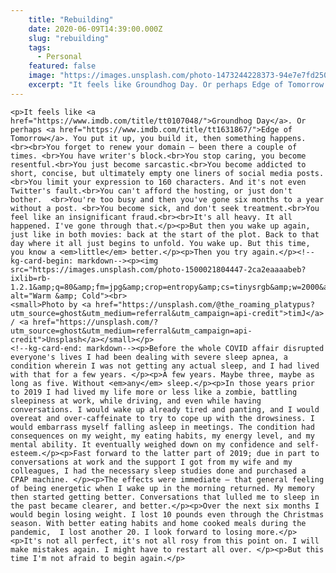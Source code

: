 ```yaml
---
    title: "Rebuilding"
    date: 2020-06-09T14:39:00.000Z
    slug: "rebuilding"
    tags:
      - Personal
    featured: false
    image: "https://images.unsplash.com/photo-1473244228373-94e7e7fd250f?ixlib=rb-1.2.1&q=80&fm=jpg&crop=entropy&cs=tinysrgb&w=2000&fit=max&ixid=eyJhcHBfaWQiOjExNzczfQ"
    excerpt: "It feels like Groundhog Day. Or perhaps Edge of Tomorrow. You put it up, you build it, then something happens. "
---
```

    <p>It feels like <a href="https://www.imdb.com/title/tt0107048/">Groundhog Day</a>. Or perhaps <a href="https://www.imdb.com/title/tt1631867/">Edge of Tomorrow</a>. You put it up, you build it, then something happens. <br><br>You forget to renew your domain – been there a couple of times. <br>You have writer's block.<br>You stop caring, you become resentful.<br>You just become sarcastic.<br>You become addicted to short, concise, but ultimately empty one liners of social media posts.<br>You limit your expression to 160 characters. And it's not even Twitter's fault.<br>You can't afford the hosting, or just don't bother.  <br>You're too busy and then you've gone six months to a year without a post. <br>You become sick, and don't seek treatment.<br>You feel like an insignificant fraud.<br><br>It's all heavy. It all happened. I've gone through that.</p><p>But then you wake up again, just like in both movies: back at the start of the plot. Back to that day where it all just begins to unfold. You wake up. But this time, you know a <em>little</em> better.</p><p>Then you try again.</p><!--kg-card-begin: markdown--><p><img src="https://images.unsplash.com/photo-1500021804447-2ca2eaaaabeb?ixlib=rb-1.2.1&amp;q=80&amp;fm=jpg&amp;crop=entropy&amp;cs=tinysrgb&amp;w=2000&amp;fit=max&amp;ixid=eyJhcHBfaWQiOjExNzczfQ" alt="Warm &amp; Cold"><br>
    <small>Photo by <a href="https://unsplash.com/@the_roaming_platypus?utm_source=ghost&utm_medium=referral&utm_campaign=api-credit">timJ</a> / <a href="https://unsplash.com/?utm_source=ghost&utm_medium=referral&utm_campaign=api-credit">Unsplash</a></small></p>
    <!--kg-card-end: markdown--><p>Before the whole COVID affair disrupted everyone's lives I had been dealing with severe sleep apnea, a condition wherein I was not getting any actual sleep, and I had lived with that for a few years. </p><p>A few years. Maybe three, maybe as long as five. Without <em>any</em> sleep.</p><p>In those years prior to 2019 I had lived my life more or less like a zombie, battling sleepiness at work, while driving, and even while having conversations. I would wake up already tired and panting, and I would overeat and over-caffeinate to try to cope up with the drowsiness. I would embarrass myself falling asleep in meetings. The condition had consequences on my weight, my eating habits, my energy level, and my mental ability. It eventually weighed down on my confidence and self-esteem.</p><p>Fast forward to the latter part of 2019; due in part to conversations at work and the support I got from my wife and my colleagues, I had the necessary sleep studies done and purchased a CPAP machine. </p><p>The effects were immediate – that general feeling of being energetic when I wake up in the morning returned. My memory then started getting better. Conversations that lulled me to sleep in the past became clearer, and better.</p><p>Over the next six months I would begin losing weight. I lost 10 pounds even through the Christmas season. With better eating habits and home cooked meals during the pandemic,  I lost another 20. I look forward to losing more.</p><p>It's not all perfect, it's not all rosy from this point on. I will make mistakes again. I might have to restart all over. </p><p>But this time I'm not afraid to begin again.</p>
